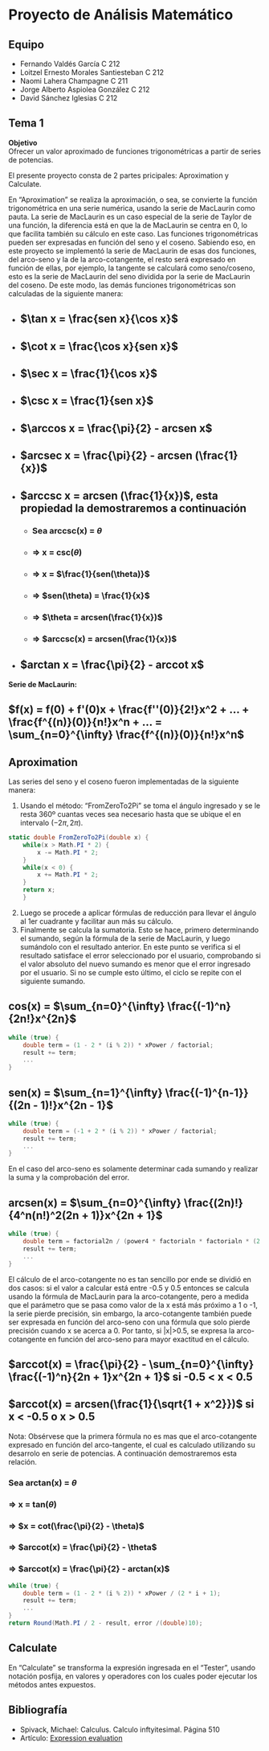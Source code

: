 # Proyecto de Análisis Matemático

## Equipo

- Fernando Valdés García C 212
- Loitzel Ernesto Morales Santiesteban C 212
- Naomi Lahera Champagne C 211
- Jorge Alberto Aspiolea González C 212
- David Sánchez Iglesias C 212

## Tema 1

**Objetivo**  
Ofrecer un valor aproximado de funciones trigonométricas a partir de series de potencias.

El presente proyecto consta de 2 partes pricipales: Aproximation y Calculate.

En “Aproximation” se realiza la aproximación, o sea, se convierte la función trigonométrica en una serie numérica, usando la serie de MacLaurin como pauta. La serie de MacLaurin es un caso especial de la serie de Taylor de una función, la diferencia está en que la de MacLaurin se centra en 0, lo que facilita también su cálculo en este caso.
Las funciones trigonométricas pueden ser expresadas en función del seno y el coseno. Sabiendo eso, en este proyecto se implementó la serie de MacLaurin de esas dos funciones, del arco-seno y la de la arco-cotangente, el resto será expresado en función de ellas, por ejemplo, la tangente se calculará como seno/coseno, esto es la serie de MacLaurin del seno dividida por la serie de MacLaurin del coseno. De este modo, las demás funciones trigonométricas son calculadas de la siguiente manera:

- ## $\tan x = \frac{sen x}{\cos x}$

- ## $\cot x = \frac{\cos x}{sen x}$

- ## $\sec x = \frac{1}{\cos x}$
  
- ## $\csc x = \frac{1}{sen x}$

- ## $\arccos x = \frac{\pi}{2} - arcsen x$

- ## $arcsec x = \frac{\pi}{2} - arcsen (\frac{1}{x})$

- ## $arccsc x = arcsen (\frac{1}{x})$, esta propiedad la demostraremos a continuación
  - ### Sea arccsc(x) = $\theta$
  - ### => x = csc($\theta$)
  - ### => x = $\frac{1}{sen(\theta)}$
  - ### => $sen(\theta) = \frac{1}{x}$
  - ### => $\theta = arcsen(\frac{1}{x})$
  - ### => $arccsc(x) = arcsen(\frac{1}{x})$
  
- ## $arctan x = \frac{\pi}{2} - arccot x$

**Serie de MacLaurin:**

## $f(x) = f(0) + f'(0)x + \frac{f''(0)}{2!}x^2 + ... + \frac{f^{(n)}(0)}{n!}x^n + ... = \sum_{n=0}^{\infty} \frac{f^{(n)}(0)}{n!}x^n$

## Aproximation

Las series del seno y el coseno fueron implementadas de la siguiente manera:

1. Usando el método: “FromZeroTo2Pi” se toma el ángulo ingresado y se le resta 360º cuantas veces sea necesario hasta que se ubique el en intervalo (${-2\pi, 2\pi}$).

```csharp
static double FromZeroTo2Pi(double x) {
    while(x > Math.PI * 2) {
        x -= Math.PI * 2;
    }
    while(x < 0) {
        x += Math.PI * 2;
    }
    return x;
    }
```

2. Luego se procede a aplicar fórmulas de reducción para llevar el ángulo al 1er cuadrante y facilitar aun más su cálculo.
3. Finalmente se calcula la sumatoria. Esto se hace, primero determinando el sumando, según la fórmula de la serie de MacLaurin, y luego sumándolo con el resultado anterior. En este punto se verifica si el resultado satisface el error seleccionado por el usuario, comprobando si el valor absoluto del nuevo sumando es menor que el error ingresado por el usuario. Si no se cumple esto último, el ciclo se repite con el siguiente sumando.

## cos(x) = $\sum_{n=0}^{\infty} \frac{(-1)^n}{2n!}x^{2n}$

```csharp
while (true) {
    double term = (1 - 2 * (i % 2)) * xPower / factorial;
    result += term; 
    ... 
}
```

## sen(x) = $\sum_{n=1}^{\infty} \frac{(-1)^{n-1}}{(2n - 1)!}x^{2n - 1}$

```csharp
while (true) {
    double term = (-1 + 2 * (i % 2)) * xPower / factorial;
    result += term;
    ...
}
```

En el caso del arco-seno es solamente determinar cada sumando y realizar la suma y la comprobación del error.

## arcsen(x) = $\sum_{n=0}^{\infty} \frac{(2n)!}{4^n(n!)^2(2n + 1)}x^{2n + 1}$

```csharp
while (true) {
    double term = factorial2n / (power4 * factorialn * factorialn * (2 * i + 1)) * xPower;
    result += term;
    ...
}
```

El cálculo de el arco-cotangente no es tan sencillo por ende se dividió en dos casos: si el valor a calcular está entre -0.5 y 0.5 entonces se calcula usando la fórmula de MacLaurin para la arco-cotangente, pero a medida que el parámetro que se pasa como valor de la x está más próximo a 1 o -1, la serie pierde precisión, sin embargo, la arco-cotangente también puede ser expresada en función del arco-seno con una fórmula que solo pierde precisión cuando x se acerca a 0. Por tanto, si |x|>0.5, se expresa la arco-cotangente en función del arco-seno para mayor exactitud en el cálculo.

## $arccot(x) = \frac{\pi}{2} - \sum_{n=0}^{\infty} \frac{(-1)^n}{2n + 1}x^{2n + 1}$ si -0.5 < x < 0.5
## $arccot(x) = arcsen(\frac{1}{\sqrt{1 + x^2}})$ si x < -0.5 o x > 0.5

Nota: Obsérvese que la primera fórmula no es mas que el arco-cotangente expresado en función del  arco-tangente, el cual es calculado utilizando su desarrolo en serie de potencias. A continuación demostraremos esta relación.

### Sea arctan(x) = $\theta$ 
### => x = tan($\theta$)
### => $x = cot(\frac{\pi}{2} - \theta)$
### => $arccot(x) = \frac{\pi}{2} - \theta$
### => $arccot(x) = \frac{\pi}{2} - arctan(x)$

```csharp
while (true) {    
    double term = (1 - 2 * (i % 2)) * xPower / (2 * i + 1);
    result += term;
    ...
}
return Round(Math.PI / 2 - result, error /(double)10);
```

## Calculate

En “Calculate” se transforma la expresión ingresada en el “Tester”, usando notación posfija, en valores y operadores con los cuales poder ejecutar los métodos antes expuestos.

## Bibliografía

- Spivack, Michael: Calculus. Calculo inftyitesimal. Página 510
- Artículo: [Expression evaluation](http://geeksforgeeks.org/expression-evaluation)
